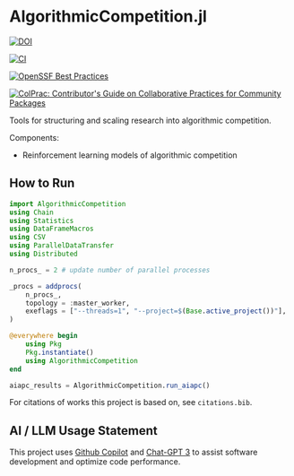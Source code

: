 # AlgorithmicCompetition.jl

[![DOI](https://zenodo.org/badge/570286360.svg)](https://zenodo.org/badge/latestdoi/570286360)

[![CI](https://github.com/jeremiahpslewis/AlgorithmicCompetition.jl/actions/workflows/CI.yml/badge.svg?branch=main)](https://github.com/jeremiahpslewis/AlgorithmicCompetition.jl/actions/workflows/CI.yml)

[![OpenSSF Best Practices](https://www.bestpractices.dev/projects/7837/badge)](https://www.bestpractices.dev/projects/7837)

[![ColPrac: Contributor's Guide on Collaborative Practices for Community Packages](https://img.shields.io/badge/ColPrac-Contributor's%20Guide-blueviolet)](https://github.com/SciML/ColPrac)

Tools for structuring and scaling research into algorithmic competition.

Components:

- Reinforcement learning models of algorithmic competition

## How to Run

```julia
import AlgorithmicCompetition
using Chain
using Statistics
using DataFrameMacros
using CSV
using ParallelDataTransfer
using Distributed

n_procs_ = 2 # update number of parallel processes

_procs = addprocs(
    n_procs_,
    topology = :master_worker,
    exeflags = ["--threads=1", "--project=$(Base.active_project())"],
)

@everywhere begin
    using Pkg
    Pkg.instantiate()
    using AlgorithmicCompetition
end

aiapc_results = AlgorithmicCompetition.run_aiapc()
```

For citations of works this project is based on, see `citations.bib`.

## AI / LLM Usage Statement

This project uses [Github Copilot](https://github.com/features/copilot) and [Chat-GPT 3](https://chat.openai.com) to assist software development and optimize code performance.
